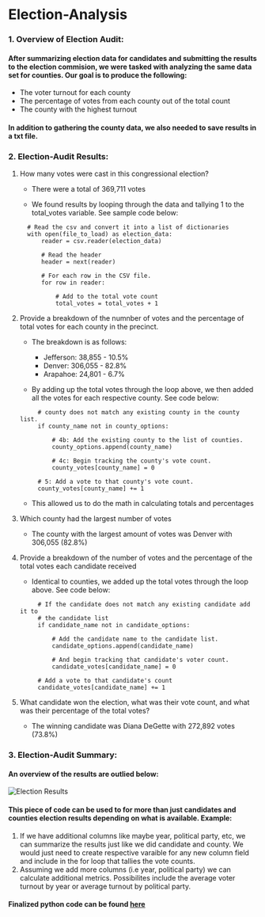 # Election-Analysis

### 1. Overview of Election Audit:
#### After summarizing election data for candidates and submitting the results to the election commision, we were tasked with analyzing the same data set for counties. Our goal is to produce the following:

* The voter turnout for each county
* The percentage of votes from each county out of the total count
* The county with the highest turnout

#### In addition to gathering the county data, we also needed to save results in a txt file.

### 2. Election-Audit Results:
1. How many votes were cast in this congressional election?
    * There were a total of 369,711 votes
    
    * We found results by looping through the data and tallying 1 to the total_votes variable. See sample code below:
    ```
      # Read the csv and convert it into a list of dictionaries
      with open(file_to_load) as election_data:
          reader = csv.reader(election_data)

          # Read the header
          header = next(reader)

          # For each row in the CSV file.
          for row in reader:

              # Add to the total vote count
              total_votes = total_votes + 1
    ```
    
2. Provide a breakdown of the numnber of votes and the percentage of total votes for each county in the precinct.
   * The breakdown is as follows:
      * Jefferson: 38,855 - 10.5%
      * Denver: 306,055 - 82.8%
      * Arapahoe: 24,801 - 6.7%
      
   * By adding up the total votes through the loop above, we then added all the votes for each respective county. See code below:
   ```
        # county does not match any existing county in the county list.
        if county_name not in county_options:

            # 4b: Add the existing county to the list of counties.
            county_options.append(county_name)

            # 4c: Begin tracking the county's vote count.
            county_votes[county_name] = 0

        # 5: Add a vote to that county's vote count.
        county_votes[county_name] += 1
    ```
    
   * This allowed us to do the math in calculating totals and percentages
   
3. Which county had the largest number of votes
   *  The county with the largest amount of votes was Denver with 306,055 (82.8%)
   
4. Provide a breakdown of the number of votes and the percentage of the total votes each candidate received
   * Identical to counties, we added up the total votes through the loop above. See code below:
   ```
        # If the candidate does not match any existing candidate add it to
        # the candidate list
        if candidate_name not in candidate_options:

            # Add the candidate name to the candidate list.
            candidate_options.append(candidate_name)

            # And begin tracking that candidate's voter count.
            candidate_votes[candidate_name] = 0

        # Add a vote to that candidate's count
        candidate_votes[candidate_name] += 1
   ```

5. What candidate won the election, what was their vote count, and what was their percentage of the total votes?
   * The winning candidate was Diana DeGette with 272,892 votes (73.8%)

### 3. Election-Audit Summary:
#### An overview of the results are outlied below:
![Election Results](https://github.com/maldonado91/Election-Analysis/blob/main/Resources/ElectionSummary.PNG)

#### This piece of code can be used to for more than just candidates and counties election results depending on what is available. Example:
1. If we have additional columns like maybe year, political party, etc, we can summarize the results just like we did candidate and county. We would just need to create respective varaible for any new column field and include in the for loop that tallies the vote counts.
2. Assuming we add more columns (i.e year, political party) we can calculate additional metrics. Possibilites include the average voter turnout by year or average turnout by political party.
#### Finalized python code can be found [here](https://github.com/maldonado91/Election-Analysis/blob/main/PyPoll_Challenge.py)
